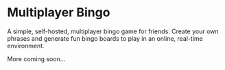 # Multiplayer Bingo

A simple, self-hosted, multiplayer bingo game for friends. Create your own
phrases and generate fun bingo boards to play in an online, real-time
environment.

More coming soon...
